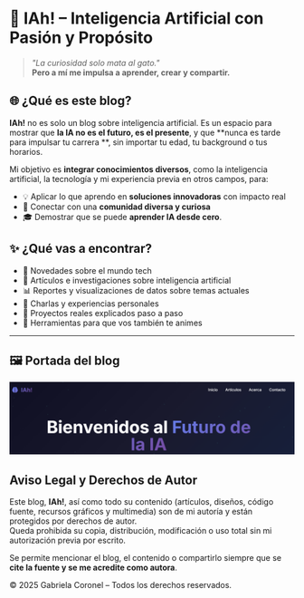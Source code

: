 # 🤖 IAh! – Inteligencia Artificial con Pasión y Propósito

> _"La curiosidad solo mata al gato."_  
> **Pero a mí me impulsa a aprender, crear y compartir.**

## 🌐 ¿Qué es este blog?

**IAh!** no es solo un blog sobre inteligencia artificial. Es un espacio para mostrar que **la IA no es el futuro, es el presente**, y que **nunca es tarde para impulsar tu carrera **, sin importar tu edad, tu background o tus horarios.

Mi objetivo es **integrar conocimientos diversos**, como la inteligencia artificial, la tecnología y mi experiencia previa en otros campos, para:

- 💡 Aplicar lo que aprendo en **soluciones innovadoras** con impacto real  
- 🤝 Conectar con una **comunidad diversa y curiosa**  
- 🎓 Demostrar que se puede **aprender IA desde cero**.

## ✨ ¿Qué vas a encontrar?

- 📰 Novedades sobre el mundo tech
- 🧾 Artículos e investigaciones sobre inteligencia artificial
- 📊 Reportes y visualizaciones de datos sobre temas actuales
- 🎤 Charlas y experiencias personales
- 🧠 Proyectos reales explicados paso a paso
- 🔧 Herramientas para que vos también te animes


---

## 🖼️ Portada del blog

![Portada](iah.png) 


## Aviso Legal y Derechos de Autor

Este blog, **IAh!**, así como todo su contenido (artículos, diseños, código fuente, recursos gráficos y multimedia) son de mi autoría y están protegidos por derechos de autor.  
Queda prohibida su copia, distribución, modificación o uso total sin mi autorización previa por escrito.  
 
Se permite mencionar el blog, el contenido o compartirlo siempre que se **cite la fuente y se me acredite como autora**.  

© 2025 Gabriela Coronel – Todos los derechos reservados.

```markdown

